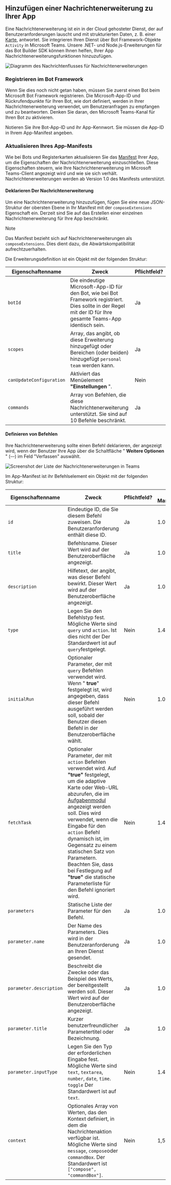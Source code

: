 ## <a name="add-a-message-extension-to-your-app"></a>Hinzufügen einer Nachrichtenerweiterung zu Ihrer App

Eine Nachrichtenerweiterung ist ein in der Cloud gehosteter Dienst, der auf Benutzeranforderungen lauscht und mit strukturierten Daten, z. B. einer [Karte](~/task-modules-and-cards/what-are-cards.md), antwortet. Sie integrieren Ihren Dienst über Bot Framework-Objekte `Activity` in Microsoft Teams. Unsere .NET- und Node.js-Erweiterungen für das Bot Builder SDK können Ihnen helfen, Ihrer App Nachrichtenerweiterungsfunktionen hinzuzufügen.

![Diagramm des Nachrichtenflusses für Nachrichtenerweiterungen](~/assets/images/compose-extensions/ceflow.png)

### <a name="register-in-the-bot-framework"></a>Registrieren im Bot Framework

Wenn Sie dies noch nicht getan haben, müssen Sie zuerst einen Bot beim Microsoft Bot Framework registrieren. Die Microsoft-App-ID und Rückrufendpunkte für Ihren Bot, wie dort definiert, werden in Ihrer Nachrichtenerweiterung verwendet, um Benutzeranfragen zu empfangen und zu beantworten. Denken Sie daran, den Microsoft Teams-Kanal für Ihren Bot zu aktivieren.

Notieren Sie ihre Bot-App-ID und ihr App-Kennwort. Sie müssen die App-ID in Ihrem App-Manifest angeben.

### <a name="update-your-app-manifest"></a>Aktualisieren Ihres App-Manifests

Wie bei Bots und Registerkarten aktualisieren Sie das [Manifest](~/resources/schema/manifest-schema.md#composeextensions) Ihrer App, um die Eigenschaften der Nachrichtenerweiterung einzuschließen. Diese Eigenschaften steuern, wie Ihre Nachrichtenerweiterung im Microsoft Teams-Client angezeigt wird und wie sie sich verhält. Nachrichtenerweiterungen werden ab Version 1.0 des Manifests unterstützt.

#### <a name="declare-your-message-extension"></a>Deklarieren Der Nachrichtenerweiterung

Um eine Nachrichtenerweiterung hinzuzufügen, fügen Sie eine neue JSON-Struktur der obersten Ebene in Ihr Manifest mit der `composeExtensions` Eigenschaft ein. Derzeit sind Sie auf das Erstellen einer einzelnen Nachrichtenerweiterung für Ihre App beschränkt.

> [!NOTE]
> Das Manifest bezieht sich auf Nachrichtenerweiterungen als `composeExtensions`. Dies dient dazu, die Abwärtskompatibilität aufrechtzuerhalten.

Die Erweiterungsdefinition ist ein Objekt mit der folgenden Struktur:

| Eigenschaftenname | Zweck | Pflichtfeld? |
|---|---|---|
| `botId` | Die eindeutige Microsoft-App-ID für den Bot, wie bei Bot Framework registriert. Dies sollte in der Regel mit der ID für Ihre gesamte Teams-App identisch sein. | Ja |
| `scopes` | Array, das angibt, ob diese Erweiterung hinzugefügt oder Bereichen (oder beiden) hinzugefügt `personal` `team` werden kann. | Ja |
| `canUpdateConfiguration` | Aktiviert das Menüelement **"Einstellungen** ". | Nein |
| `commands` | Array von Befehlen, die diese Nachrichtenerweiterung unterstützt. Sie sind auf 10 Befehle beschränkt. | Ja |

#### <a name="define-commands"></a>Definieren von Befehlen

Ihre Nachrichtenerweiterung sollte einen Befehl deklarieren, der angezeigt wird, wenn der Benutzer Ihre App über die Schaltfläche " **Weitere Optionen** " (**&#8943;**) im Feld "Verfassen" auswählt.

![Screenshot der Liste der Nachrichtenerweiterungen in Teams](~/assets/images/compose-extensions/compose-extension-list.png)

Im App-Manifest ist ihr Befehlselement ein Objekt mit der folgenden Struktur:

| Eigenschaftenname | Zweck | Pflichtfeld? | Minimale Manifestversion |
|---|---|---|---|
| `id` | Eindeutige ID, die Sie diesem Befehl zuweisen. Die Benutzeranforderung enthält diese ID. | Ja | 1.0 |
| `title` | Befehlsname. Dieser Wert wird auf der Benutzeroberfläche angezeigt. | Ja | 1.0 |
| `description` | Hilfetext, der angibt, was dieser Befehl bewirkt. Dieser Wert wird auf der Benutzeroberfläche angezeigt. | Ja | 1.0 |
| `type` | Legen Sie den Befehlstyp fest. Mögliche Werte sind `query` und `action`. Ist dies nicht der Der Standardwert ist auf `query`festgelegt. | Nein | 1.4 |
| `initialRun` | Optionaler Parameter, der mit `query` Befehlen verwendet wird. Wenn " **true**" festgelegt ist, wird angegeben, dass dieser Befehl ausgeführt werden soll, sobald der Benutzer diesen Befehl in der Benutzeroberfläche wählt. | Nein | 1.0 |
| `fetchTask` | Optionaler Parameter, der mit `action` Befehlen verwendet wird. Auf **"true"** festgelegt, um die adaptive Karte oder Web-URL abzurufen, die im [Aufgabenmodul](~/task-modules-and-cards/what-are-task-modules.md) angezeigt werden soll. Dies wird verwendet, wenn die Eingabe für den `action` Befehl dynamisch ist, im Gegensatz zu einem statischen Satz von Parametern. Beachten Sie, dass bei Festlegung auf **"true"** die statische Parameterliste für den Befehl ignoriert wird. | Nein | 1.4 |
| `parameters` | Statische Liste der Parameter für den Befehl. | Ja | 1.0 |
| `parameter.name` | Der Name des Parameters. Dies wird in der Benutzeranforderung an Ihren Dienst gesendet. | Ja | 1.0 |
| `parameter.description` | Beschreibt die Zwecke oder das Beispiel des Werts, der bereitgestellt werden soll. Dieser Wert wird auf der Benutzeroberfläche angezeigt. | Ja | 1.0 |
| `parameter.title` | Kurzer benutzerfreundlicher Parametertitel oder Bezeichnung. | Ja | 1.0 |
| `parameter.inputType` | Legen Sie den Typ der erforderlichen Eingabe fest. Mögliche Werte sind `text`, `textarea`, `number`, `date`, `time`. `toggle` Der Standardwert ist auf `text`. | Nein | 1.4 |
| `context` | Optionales Array von Werten, das den Kontext definiert, in dem die Nachrichtenaktion verfügbar ist. Mögliche Werte sind `message`, `compose`oder `commandBox`. Der Standardwert ist `["compose", "commandBox"]`. | Nein | 1,5 |
